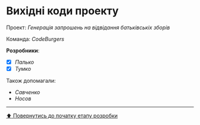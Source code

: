 # Вихідні коди проекту

Проект: *Генерація запрошень на відвідання батьківськіх зборів*

Команда: *CodeBurgers*

**Розробники**:

- [x] *Палько*
- [x] *Тумко*

Також допомагали:
- *Савченко*
- *Носов*
 
 ---
[:arrow_up: Повернутись до початку етапу розробки](/docs/3.Developing/README.md)
